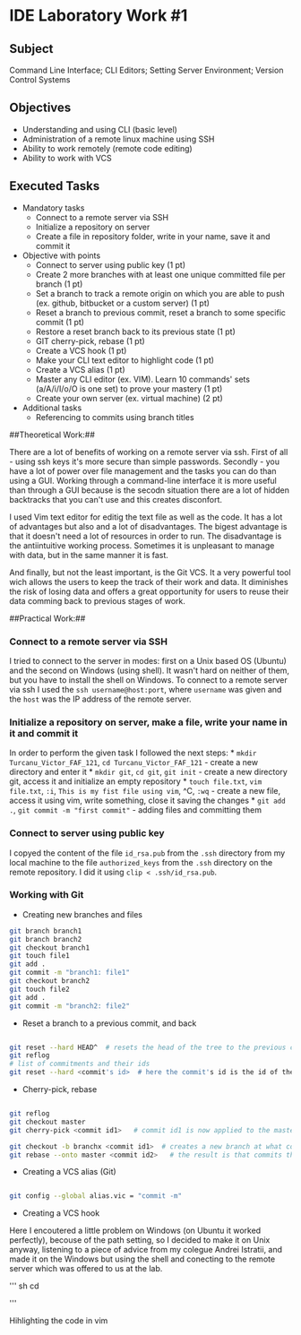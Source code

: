 IDE Laboratory Work #1 
===========================

Subject
-------------------------

Command Line Interface; CLI Editors; Setting Server Environment; Version Control Systems

Objectives
--------------------------

* Understanding and using CLI (basic level)
* Administration of a remote linux machine using SSH
* Ability to work remotely (remote code editing)
* Ability to work with VCS

Executed Tasks
------------------

* Mandatory tasks
	- Connect to a remote server via SSH
	- Initialize a repository on server
	- Create a file in repository folder, write in your name, save it and commit it
* Objective with points
	- Connect to server using public key (1 pt)
	- Create 2 more branches with at least one unique committed file per branch (1 pt)
	- Set a branch to track a remote origin on which you are able to push (ex. github, bitbucket or a custom server) (1 pt)
	- Reset a branch to previous commit, reset a branch to some specific commit (1 pt)
	- Restore a reset branch back to its previous state (1 pt)
	- GIT cherry-pick, rebase (1 pt)
	- Create a VCS hook (1 pt)
	- Make your CLI text editor to highlight code (1 pt)
	- Create a VCS alias (1 pt)
	- Master any CLI editor (ex. VIM). Learn 10 commands' sets (a/A/i/I/o/O is one set) to prove your mastery (1 pt)
	- Create your own server (ex. virtual machine) (2 pt)
* Additional tasks
	- Referencing to commits using branch titles


##Theoretical Work:##

There are a lot of benefits of working on a remote server via ssh. First of all - using ssh keys it's more secure than simple passwords. Secondly - you have a lot of power over file management and the tasks you can do than using a GUI. Working through a command-line interface it is more useful than through a GUI because is the secodn situation there are a lot of hidden backtracks that you can't use and this creates disconfort. 

I used Vim text editor for editig the text file as well as the code. It has a lot of advantages but also and a lot of disadvantages. The bigest advantage is that it doesn't need a lot of resources in order to run. The disadvantage is the antiintuitive working process. Sometimes it is unpleasant to manage with data, but in the same manner it is fast.

And finally, but not the least important, is the Git VCS. It a very powerful tool wich allows the users to keep the track of their work and data. It diminishes the risk of losing data and offers a great opportunity for users to reuse their data comming back to previous stages of work.


##Practical Work:##

### Connect to a remote server via SSH ###

I tried to connect to the server in modes: first on a Unix based OS (Ubuntu) and the second on Windows (using shell). It wasn't hard on neither of them, but you have to install the shell on Windows. To connect to a remote server via ssh I used the `ssh username@host:port`, where `username` was given and the `host` was the IP address of the remote server.

### Initialize a repository on server, make a file, write your name in it and commit it ###

In order to perform the given task I followed the next steps:
	* `mkdir Turcanu_Victor_FAF_121`, `cd Turcanu_Victor_FAF_121` - create a new directory and enter it
	* `mkdir git`, `cd git`, `git init` - create a new directory git, access it and initialize an empty repository
	* `touch file.txt`, `vim file.txt`, `:i`, `This is my fist file using vim`, ^C, `:wq` - create a new file, access it using vim, write something, close it saving the changes
	* `git add .`, `git commit -m "first commit"` - adding files and committing them

### Connect to server using public key ###
 I copyed the content of the file `id_rsa.pub` from the `.ssh` directory from my local machine to the file `authorized_keys` from the `.ssh` directory on the remote repository. I did it using `clip < .ssh/id_rsa.pub`.


 ### Working with Git ###

 * Creating new branches and files

``` sh
git branch branch1
git branch branch2
git checkout branch1
git touch file1
git add .
git commit -m "branch1: file1"
git checkout branch2
git touch file2
git add .
git commit -m "branch2: file2"

```

* Reset a branch to a previous commit, and back

``` sh

git reset --hard HEAD^ 	# resets the head of the tree to the previous commitment
git reflog
# list of commitments and their ids
git reset --hard <commit's id>	# here the commit's id is the id of the one before last commit

```
* Cherry-pick, rebase

``` sh

git reflog
git checkout master
git cherry-pick <commit id1>   # commit id1 is now applied to the master branch and commited (as a new commit) in master

git checkout -b branchx <commit id1>  # creates a new branch at what commit id1
git rebase --onto master <commit id2>   # the result is that commits through id1 to id2 are applied to master

```

* Creating a VCS alias (Git)

``` sh

git config --global alias.vic = "commit -m"

``` 

* Creating a VCS hook 

Here I encoutered a little problem on Windows (on Ubuntu it worked perfectly), becouse of the path setting, so I decided to make it on Unix anyway, listening to a piece of advice from my colegue Andrei Istratii, and made it on the Windows but using the shell and conecting to the remote server which was offered to us at the lab. 

''' sh
cd 


'''




Hihlighting the code in vim




